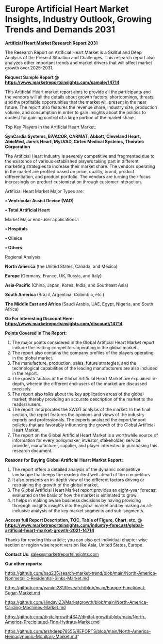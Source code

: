  # Europe Artificial Heart Market Insights, Industry Outlook, Growing Trends and Demands 2031

<strong>Artificial Heart Market Research Report 2031</strong>

The Research Report on Artificial Heart Market is a Skillful and Deep Analysis of the Present Situation and Challenges. This research report also analyzes other important trends and market drivers that will affect market growth over 2025-2031.

<strong>Request Sample Report @ <a href=https://www.marketreportsinsights.com/sample/14714>https://www.marketreportsinsights.com/sample/14714</a></strong>

This Artificial Heart market report aims to provide all the participants and the vendors will all the details about growth factors, shortcomings, threats, and the profitable opportunities that the market will present in the near future. The report also features the revenue share, industry size, production volume, and consumption in order to gain insights about the politics to contest for gaining control of a large portion of the market share.

Top Key Players in the Artificial Heart Market:

<strong>SynCardia Systems, BiVACOR, CARMAT, Abbott, Cleveland Heart, AbioMed, Jarvik Heart, MyLVAD, Cirtec Medical Systems, Thoratec Corporation</strong>

The Artificial Heart Industry is severely competitive and fragmented due to the existence of various established players taking part in different marketing strategies to increase their market share. The vendors operating in the market are profiled based on price, quality, brand, product differentiation, and product portfolio. The vendors are turning their focus increasingly on product customization through customer interaction.

Artificial Heart Market Major Types are:

<strong>• Ventricular Assist Device (VAD)

• Total Artificial Heart</strong>

Market Major end-user applications :

<strong>• Hospitals

• Clinics

• Others</strong>

Regional Analysis

</u><strong><b>North America</b></strong> (the United States, Canada, and Mexico)

<strong><b>Europe </b></strong>(Germany, France, UK, Russia, and Italy)

<strong><b>Asia-Pacific</b></strong> (China, Japan, Korea, India, and Southeast Asia)

<strong><b>South America</b></strong> (Brazil, Argentina, Colombia, etc.)

<strong><b>The Middle East and Africa</b></strong> (Saudi Arabia, UAE, Egypt, Nigeria, and South Africa)

<strong>Go For Interesting Discount Here: <a href=https://www.marketreportsinsights.com/discount/14714>https://www.marketreportsinsights.com/discount/14714</a></strong>

<strong>Points Covered in The Report:</strong>
<ol>
  <li>The major points considered in the Global Artificial Heart Market report include the leading competitors operating in the global market.</li>
  <li>The report also contains the company profiles of the players operating in the global market.</li>
  <li>The manufacture, production, sales, future strategies, and the technological capabilities of the leading manufacturers are also included in the report.</li>
  <li>The growth factors of the Global Artificial Heart Market are explained in-depth, wherein the different end-users of the market are discussed precisely.</li>
  <li>The report also talks about the key application areas of the global market, thereby providing an accurate description of the market to the readers/users.</li>
  <li>The report incorporates the SWOT analysis of the market. In the final section, the report features the opinions and views of the industry experts and professionals. The experts analyzed the export/import policies that are favorably influencing the growth of the Global Artificial Heart Market.</li>
  <li>The report on the Global Artificial Heart Market is a worthwhile source of information for every policymaker, investor, stakeholder, service provider, manufacturer, supplier, and player interested in purchasing this research document.</li>
</ol>
<strong>Reasons for Buying Global Artificial Heart Market Report:</strong>

<ol>
  <li>The report offers a detailed analysis of the dynamic competitive landscape that keeps the reader/client well ahead of the competitors.</li>
  <li>It also presents an in-depth view of the different factors driving or restraining the growth of the global market.</li>
  <li>The Global Artificial Heart Market report provides an eight-year forecast evaluated on the basis of how the market is estimated to grow.</li>
  <li>It helps in making aware business decisions by having providing thorough insights insights into the global market and by making an all-inclusive analysis of the key market segments and sub-segments.</li>
</ol>
<strong>Access full Report Description, TOC, Table of Figure, Chart, etc. @ <a href=https://www.marketreportsinsights.com/industry-forecast/global-artificial-heart-market-growth-2021-14714>https://www.marketreportsinsights.com/industry-forecast/global-artificial-heart-market-growth-2021-14714</a></strong>


Thanks for reading this article; you can also get individual chapter wise section or region wise report version like Asia, United States, Europe.

<strong>Contact Us:</strong>
sales@marketreportsinsights.com

<strong>Our other reports:</strong>

<a href=https://github.com/haq235/search-market-trend/blob/main/North-America-Nonmetallic-Residential-Sinks-Market.md>https://github.com/haq235/search-market-trend/blob/main/North-America-Nonmetallic-Residential-Sinks-Market.md</a>

<a href=https://github.com/yamini231/Research/blob/main/Europe-Functional-Sugar-Market.md>https://github.com/yamini231/Research/blob/main/Europe-Functional-Sugar-Market.md</a>

<a href=https://github.com/Hindavi23/Marketgrowth/blob/main/North-America-Carding-Machines-Market.md>https://github.com/Hindavi23/Marketgrowth/blob/main/North-America-Carding-Machines-Market.md</a>

<a href=https://github.com/digitalgrowth4347/digital-growth/blob/main/North-America-Precipitated-Fine-Hydrate-Market.md>https://github.com/digitalgrowth4347/digital-growth/blob/main/North-America-Precipitated-Fine-Hydrate-Market.md</a>

<a href=https://github.com/arshdeep76555/REPORTS/blob/main/North-America-Hemodynamic-Monitors-Market.md>https://github.com/arshdeep76555/REPORTS/blob/main/North-America-Hemodynamic-Monitors-Market.md</a>"
